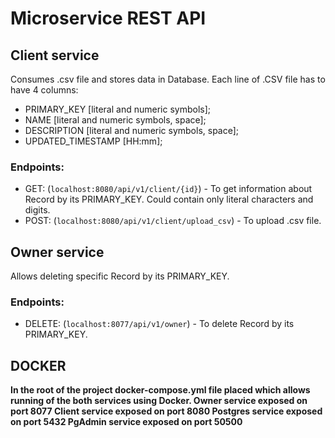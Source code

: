 # Microservice REST API #

## Client service ##
Consumes .csv file and stores data in Database.
Each line of .CSV file has to have 4 columns:
* PRIMARY_KEY [literal and numeric symbols];
* NAME [literal and numeric symbols, space];
* DESCRIPTION [literal and numeric symbols, space];
* UPDATED_TIMESTAMP [HH:mm];

### Endpoints: ###

- GET: (`localhost:8080/api/v1/client/{id}`) - To get information about Record by its PRIMARY_KEY. Could contain only literal
  characters and digits.
- POST: (`localhost:8080/api/v1/client/upload_csv`) - To upload .csv file.

## Owner service ##
Allows deleting specific Record by its PRIMARY_KEY.

### Endpoints: ###

- DELETE: (`localhost:8077/api/v1/owner`) - To delete Record by its PRIMARY_KEY.

## DOCKER ##
<b>In the root of the project docker-compose.yml file placed which allows running of the both services using Docker.
Owner service exposed on port 8077
Client service exposed on port 8080
Postgres service exposed on port 5432
PgAdmin service exposed on port 50500
<b>

